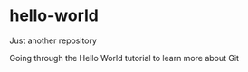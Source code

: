 # hello-world
Just another repository

Going through the Hello World tutorial to learn more about Git
